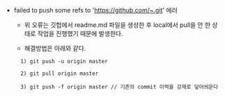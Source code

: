 * failed to push some refs to 'https://github.com/~.git' 에러

  - 위 오류는 깃헙에서 readme.md 파일을 생성한 후 local에서 pull을 안 한 상태로 작업을 진행했기 때문에 발생한다.

  - 해결방법은 아래와 같다.

  ```
    1) git push -u origin master 

    2) git pull origin master

    3) git push -f origin master // 기존의 commit 이력을 강제로 덮어씌운다
  ```
